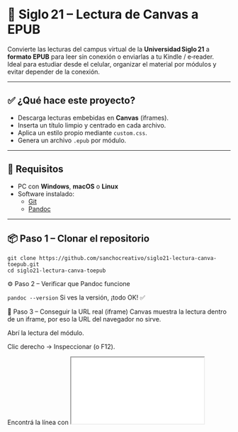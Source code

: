 # 📘 Siglo 21 – Lectura de Canvas a EPUB

Convierte las lecturas del campus virtual de la **Universidad Siglo 21** a **formato EPUB** para leer sin conexión o enviarlas a tu Kindle / e‑reader.  
Ideal para estudiar desde el celular, organizar el material por módulos y evitar depender de la conexión.

---

## ✅ ¿Qué hace este proyecto?

- Descarga lecturas embebidas en **Canvas** (iframes).
- Inserta un título limpio y centrado en cada archivo.
- Aplica un estilo propio mediante `custom.css`.
- Genera un archivo `.epub` por módulo.

---

## 🧰 Requisitos

- PC con **Windows**, **macOS** o **Linux**  
- Software instalado:  
  - [Git](https://git-scm.com/downloads)  
  - [Pandoc](https://pandoc.org/installing.html)

---

## 📦 Paso 1 – Clonar el repositorio

```
git clone https://github.com/sanchocreativo/siglo21-lectura-canva-toepub.git
cd siglo21-lectura-canva-toepub
```

⚙️ Paso 2 – Verificar que Pandoc funcione

```pandoc --version```
Si ves la versión, ¡todo OK! ✅

🔎 Paso 3 – Conseguir la URL real (iframe)
Canvas muestra la lectura dentro de un iframe, por eso la URL del navegador no sirve.

Abrí la lectura del módulo.

Clic derecho → Inspeccionar (o F12).

Encontrá la línea con <iframe src="...">:
![Cómo obtener la URL del iframe](https://raw.githubusercontent.com/sanchocreativo/siglo21-lectura-canva-toepub/main/Screenshot%202025-05-04%20132019.png)



```<iframe src="https://meca.ues21.edu.ar/canvas/0GRADO1A24/tipografia1/L1/index.html">```
Copiá la URL completa de src.
Esa es la URL que debe usar el script.



🚀 Paso 5 – Ejecutar el script
5.1 Dar permisos de ejecución

```chmod +x convert_to_epub.sh```
5.2 Lanzar el script

```./convert_to_epub.sh```

Enviar al Kindle

Mandá el .epub a tu dirección @kindle.com
O usá la app oficial Send to Kindle
O sincronizá mediante cable con Calibre

